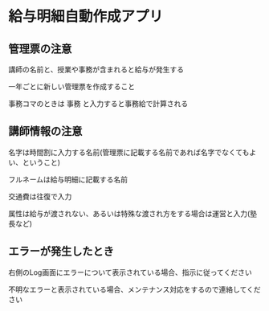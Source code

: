 # 給与明細自動作成アプリ

## 管理票の注意
講師の名前と、授業や事務が含まれると給与が発生する

一年ごとに新しい管理票を作成すること

事務コマのときは 事務 と入力すると事務給で計算される

## 講師情報の注意
名字は時間割に入力する名前(管理票に記載する名前であれば名字でなくてもよい、ということ)

フルネームは給与明細に記載する名前

交通費は往復で入力

属性は給与が渡されない、あるいは特殊な渡され方をする場合は運営と入力(塾長など)

## エラーが発生したとき
右側のLog画面にエラーについて表示されている場合、指示に従ってください

不明なエラーと表示されている場合、メンテナンス対応をするので連絡してください